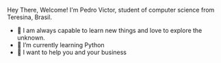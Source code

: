 Hey There, Welcome!
I'm Pedro Victor, student of computer science from Teresina, Brasil.

- 👀 I am always capable to learn new things and love to explore the unknown.
- 🌱 I’m currently learning Python
- 💞️ I want to help you and your business
